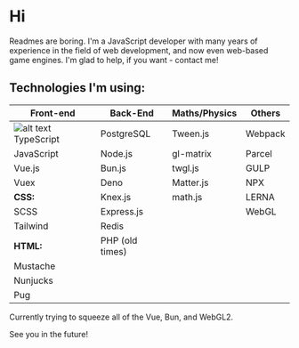 # Hi

Readmes are boring. I'm a JavaScript developer with many years of experience in the field of web development, and now even web-based game engines. I'm glad to help, if you want - contact me!

## Technologies I'm using:

| **Front-end** | Back-End        | Maths/Physics | Others  |
| ------------- | --------------- | ------------- | ------  |
| ![alt text](https://cdn.iconscout.com/icon/free/png-256/free-typescript-3629713-3030764.png) TypeScript    | PostgreSQL      | Tween.js      | Webpack |
| JavaScript    | Node.js         | gl-matrix     | Parcel  |
| Vue.js        | Bun.js          | twgl.js       | GULP    |
| Vuex          | Deno            | Matter.js     | NPX     |
| **CSS:**      | Knex.js         | math.js       | LERNA   |
| SCSS          | Express.js      |               | WebGL   |
| Tailwind      | Redis           |
| **HTML:**     | PHP (old times) |
| Mustache      |                 |
| Nunjucks      |                 |
| Pug           |                 | 

Currently trying to squeeze all of the Vue, Bun, and WebGL2.

See you in the future!

<!--
**Nigtellios/Nigtellios** is a ✨ _special_ ✨ repository because its `README.md` (this file) appears on your GitHub profile.
